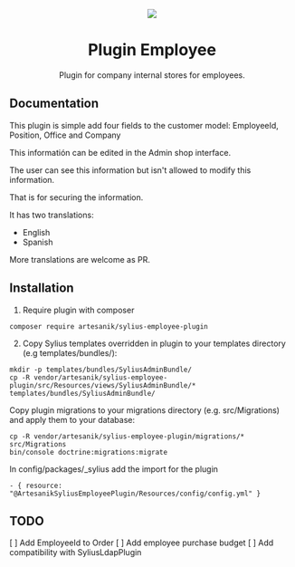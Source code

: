 <p align="center">
    <a href="https://sylius.com" target="_blank">
        <img src="https://demo.sylius.com/assets/shop/img/logo.png" />
    </a>
</p>

<h1 align="center">Plugin Employee</h1>

<p align="center">Plugin for company internal stores for employees.</p>

## Documentation

This plugin is simple add four fields to the customer model: EmployeeId, Position, Office and Company

This informatión can be edited in the Admin shop interface.

The user can see this information but isn't allowed to modify this information.

That is for securing the information.

It has two translations:

- English
- Spanish

More translations are welcome as PR.

## Installation

1. Require plugin with composer

```
composer require artesanik/sylius-employee-plugin
```

2. Copy Sylius templates overridden in plugin to your templates directory (e.g templates/bundles/):

```
mkdir -p templates/bundles/SyliusAdminBundle/
cp -R vendor/artesanik/sylius-employee-plugin/src/Resources/views/SyliusAdminBundle/* templates/bundles/SyliusAdminBundle/
```

Copy plugin migrations to your migrations directory (e.g. src/Migrations) and apply them to your database:

```
cp -R vendor/artesanik/sylius-employee-plugin/migrations/* src/Migrations
bin/console doctrine:migrations:migrate
```

In config/packages/_sylius add the import for the plugin

    - { resource: "@ArtesanikSyliusEmployeePlugin/Resources/config/config.yml" }

## TODO

[ ] Add EmployeeId to Order
[ ] Add employee purchase budget
[ ] Add compatibility with SyliusLdapPlugin